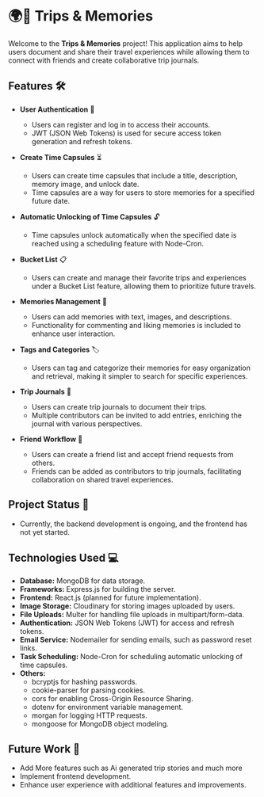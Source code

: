 # 🌍📸 Trips & Memories 

Welcome to the **Trips & Memories** project! This application aims to help users document and share their travel experiences while allowing them to connect with friends and create collaborative trip journals.

## Features 🛠️

- **User Authentication** 🔐
  - Users can register and log in to access their accounts.
  - JWT (JSON Web Tokens) is used for secure access token generation and refresh tokens.

- **Create Time Capsules** ⏳
  - Users can create time capsules that include a title, description, memory image, and unlock date.
  - Time capsules are a way for users to store memories for a specified future date.

- **Automatic Unlocking of Time Capsules** 🔓
  - Time capsules unlock automatically when the specified date is reached using a scheduling feature with Node-Cron.

- **Bucket List** 📋
  - Users can create and manage their favorite trips and experiences under a Bucket List feature, allowing them to prioritize future travels.

- **Memories Management** 📝
  - Users can add memories with text, images, and descriptions.
  - Functionality for commenting and liking memories is included to enhance user interaction.

- **Tags and Categories** 🏷️
  - Users can tag and categorize their memories for easy organization and retrieval, making it simpler to search for specific experiences.

- **Trip Journals** 📖
  - Users can create trip journals to document their trips.
  - Multiple contributors can be invited to add entries, enriching the journal with various perspectives.

- **Friend Workflow** 👥
  - Users can create a friend list and accept friend requests from others.
  - Friends can be added as contributors to trip journals, facilitating collaboration on shared travel experiences.

## Project Status 🚧
- Currently, the backend development is ongoing, and the frontend has not yet started.

## Technologies Used 💻
- **Database:** MongoDB for data storage.
- **Frameworks:** Express.js for building the server.
- **Frontend:** React.js (planned for future implementation).
- **Image Storage:** Cloudinary for storing images uploaded by users.
- **File Uploads:** Multer for handling file uploads in multipart/form-data.
- **Authentication:** JSON Web Tokens (JWT) for access and refresh tokens.
- **Email Service:** Nodemailer for sending emails, such as password reset links.
- **Task Scheduling:** Node-Cron for scheduling automatic unlocking of time capsules.
- **Others:** 
  - bcryptjs for hashing passwords.
  - cookie-parser for parsing cookies.
  - cors for enabling Cross-Origin Resource Sharing.
  - dotenv for environment variable management.
  - morgan for logging HTTP requests.
  - mongoose for MongoDB object modeling.

## Future Work 🔮
- Add More features such as Ai generated trip stories and much more
- Implement frontend development.
- Enhance user experience with additional features and improvements.
